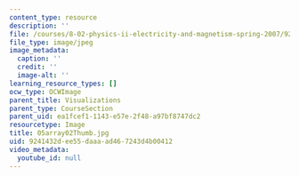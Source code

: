 ```yaml
---
content_type: resource
description: ''
file: /courses/8-02-physics-ii-electricity-and-magnetism-spring-2007/9241432dee55daaaad467243d4b00412_05array02Thumb.jpg
file_type: image/jpeg
image_metadata:
  caption: ''
  credit: ''
  image-alt: ''
learning_resource_types: []
ocw_type: OCWImage
parent_title: Visualizations
parent_type: CourseSection
parent_uid: ea1fcef1-1143-e57e-2f48-a97bf8747dc2
resourcetype: Image
title: 05array02Thumb.jpg
uid: 9241432d-ee55-daaa-ad46-7243d4b00412
video_metadata:
  youtube_id: null
---
```

